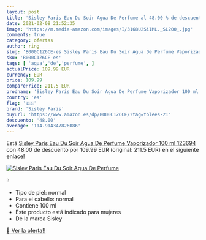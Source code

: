 ```yaml
---
layout: post
title: 'Sisley Paris Eau Du Soir Agua De Perfume al 48.00 % de descuento'
date: 2021-02-08 21:52:35
image: 'https://m.media-amazon.com/images/I/3168U2SiIML._SL200_.jpg'
comments: true
category: ofertas
author: ring
slug: 'B000C1Z6CE-es Sisley Paris Eau Du Soir Agua De Perfume Vaporizador 100...'
sku: 'B000C1Z6CE-es'
tags: [ 'agua','de','perfume', ]
actualPrice: 109.99 EUR
currency: EUR
price: 109.99
comparePrice: 211.5 EUR
prodname: 'Sisley Paris Eau Du Soir Agua De Perfume Vaporizador 100 ml  123694 '
country: 'es'
flag: '🇪🇸'
brand: 'Sisley Paris'
buyurl: 'https://www.amazon.es/dp/B000C1Z6CE/?tag=tolees-21'
descuento: '48.00'
average: '114.914347826086'
---
```


Está [Sisley Paris Eau Du Soir Agua De Perfume Vaporizador 100 ml  123694 ](https://www.amazon.es/dp/B000C1Z6CE/?tag=tolees-21) con 48.00 de descuento por 109.99 EUR (original: 211.5 EUR) en el siguiente enlace!

[![Sisley Paris Eau Du Soir Agua De Perfume](https://m.media-amazon.com/images/I/3168U2SiIML._SL200_.jpg)](https://www.amazon.es/dp/B000C1Z6CE/?tag=tolees-21)

ℹ️:

- Tipo de piel: normal
- Para el cabello: normal
- Contiene 100 ml
- Este producto está indicado para mujeres
- De la marca Sisley

[🛒 Ver la oferta!!](https://www.amazon.es/dp/B000C1Z6CE/?tag=tolees-21)
